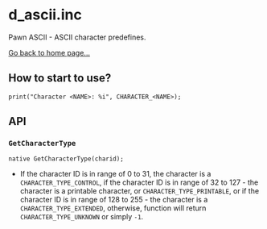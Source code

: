 # d_ascii.inc
Pawn ASCII - ASCII character predefines.

[Go back to home page...](README.md)
## How to start to use?

```pawn
print("Character <NAME>: %i", CHARACTER_<NAME>);
```

## API

### `GetCharacterType`

```pawn
native GetCharacterType(charid);
```

- If the character ID is in range of 0 to 31, the character is a `CHARACTER_TYPE_CONTROL`, if the character ID is in range of 32 to 127 - the character is a printable character, or `CHARACTER_TYPE_PRINTABLE`, or if the character ID is in range of 128 to 255 - the character is a `CHARACTER_TYPE_EXTENDED`, otherwise, function will return `CHARACTER_TYPE_UNKNOWN` or simply `-1`.